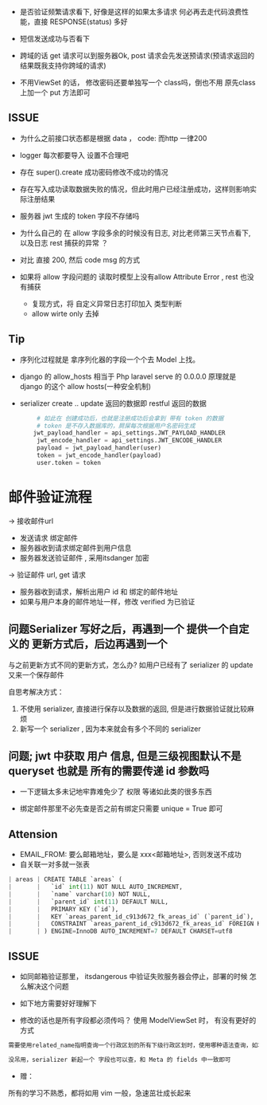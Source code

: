 - 是否验证频繁请求看下, 好像是这样的如果太多请求 何必再去走代码浪费性能，直接 RESPONSE(status) 多好
- 短信发送成功与否看下

- 跨域的话 get 请求可以到服务器Ok, post 请求会先发送预请求(预请求返回的结果既我支持你跨域的请求)

- 不用ViewSet 的话， 修改密码还要单独写一个 class吗，倒也不用 原先class 上加一个 put 方法即可



## ISSUE
- 为什么之前接口状态都是根据  data ， code: 而http 一律200

- logger 每次都要导入 设置不合理吧

- 存在 super().create 成功密码修改不成功的情况
- 存在写入成功读取数据失败的情况，但此时用户已经注册成功，这样则影响实际注册结果

- 服务器 jwt 生成的 token 字段不存储吗

- 为什么自己的 在 allow 字段多余的时候没有日志, 对比老师第三天节点看下, 以及日志 rest 捕获的异常 ？

- 对比 直接 200, 然后 code msg 的方式

- 如果将 allow 字段问题的 读取时模型上没有allow Attribute Error , rest 也没有捕获
     
     - 复现方式，将 自定义异常日志打印加入 类型判断
     - allow wirte only 去掉

## Tip

- 序列化过程就是 拿序列化器的字段一个个去 Model 上找。

- django 的 allow_hosts 相当于 Php laravel serve 的 0.0.0.0  原理就是 django 的这个 allow hosts(一种安全机制)

- serializer create .. update 返回的数据即 restful 返回的数据

```python
        # 如此在 创建成功后，也就是注册成功后会拿到 带有 token 的数据
        # token 是不存入数据库的，屙屎每次根据用户名密码生成
       jwt_payload_handler = api_settings.JWT_PAYLOAD_HANDLER
        jwt_encode_handler = api_settings.JWT_ENCODE_HANDLER
        payload = jwt_payload_handler(user)
        token = jwt_encode_handler(payload)
        user.token = token
```

# 邮件验证流程

-> 接收邮件url
- 发送请求 绑定邮件
- 服务器收到请求绑定邮件到用户信息
- 服务器发送验证邮件 , 采用itsdanger 加密


-> 验证邮件 url, get 请求

- 服务器收到请求，解析出用户 id 和 绑定的邮件地址
- 如果与用户本身的邮件地址一样，修改 verified 为已验证

## 问题Serializer 写好之后，再遇到一个 提供一个自定义的 更新方式后，后边再遇到一个
与之前更新方式不同的更新方式，怎么办? 如用户已经有了 serializer 的 update又来一个保存邮件

自思考解决方式：
1. 不使用 serializer, 直接进行保存以及数据的返回, 但是进行数据验证就比较麻烦
2. 新写一个 serializer , 因为本来就会有多个不同的 serializer

## 问题; jwt 中获取 用户 信息, 但是三级视图默认不是 queryset 也就是 所有的需要传递 id 参数吗

- 一下逻辑太多未记地牢靠难免少了 权限 等诸如此类的很多东西


- 绑定邮件那里不必先查是否之前有绑定只需要 unique = True 即可




## Attension
- EMAIL_FROM: 要么邮箱地址，要么是 xxx<邮箱地址>, 否则发送不成功
- 自关联一对多就一张表

```python
| areas | CREATE TABLE `areas` (                                                                                  |
|       |   `id` int(11) NOT NULL AUTO_INCREMENT,                                                                 |
|       |   `name` varchar(10) NOT NULL,                                                                          |
|       |   `parent_id` int(11) DEFAULT NULL,                                                                     |
|       |   PRIMARY KEY (`id`),                                                                                   |
|       |   KEY `areas_parent_id_c913d672_fk_areas_id` (`parent_id`),                                             |
|       |   CONSTRAINT `areas_parent_id_c913d672_fk_areas_id` FOREIGN KEY (`parent_id`) REFERENCES `areas` (`id`) |
|       | ) ENGINE=InnoDB AUTO_INCREMENT=7 DEFAULT CHARSET=utf8
```

## ISSUE 

- 如同邮箱验证那里， itsdangerous 中验证失败服务器会停止，部署的时候 怎么解决这个问题

- 如下地方需要好好理解下

- 修改的话也是所有字段都必须传吗？ 使用 ModelViewSet 时， 有没有更好的方式

```python
需要使用related_name指明查询一个行政区划的所有下级行政区划时，使用哪种语法查询，如本模型类中指明通过Area模型类对象.subs查询所有下属行政区划，而不是使用Django默认的Area模型类对象.area_set语法。

没吊用，serializer 新起一个 字段也可以查，和 Meta 的 fields 中一致即可

```


- 赠：

所有的学习不熟悉，都将如用 vim 一般，急速茁壮成长起来

